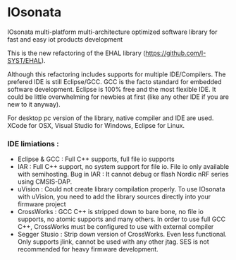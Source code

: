 # IOsonata
IOsonata multi-platform multi-architecture optimized software library for fast and easy iot products development

This is the new refactoring of the EHAL library (https://github.com/I-SYST/EHAL).

Although this refactoring includes supports for multiple IDE/Compilers.  The prefered IDE is still Eclipse/GCC.  GCC is the facto standard for embedded software development. Eclipse is 100% free and the most flexible IDE.  It could be little overwhelming for newbies at first (like any other IDE if you are new to it anyway).

For desktop pc version of the library, native compiler and IDE are used.  XCode for OSX, Visual Studio for Windows, Eclipse for Linux.

### IDE limiations :

* Eclipse & GCC : Full C++ supports, full file io supports
* IAR : Full C++ support, no system support for file io.  File io only available with semihosting. Bug in IAR : It cannot debug or flash Nordic nRF series using CMSIS-DAP. 
* uVision : Could not create library compilation properly. To use IOsonata with uVision, you need to add the library sources directly into your firmware project
* CrossWorks : GCC C++ is stripped down to bare bone, no file io supports, no atomic supports and many others. In order to use full GCC C++, CrossWorks must be configured to use with external compiler
* Segger Stusio : Strip down version of CrossWorks.  Even less functional. Only supports jlink, cannot be used with any other jtag. SES is not recommended for heavy firmware development. 


